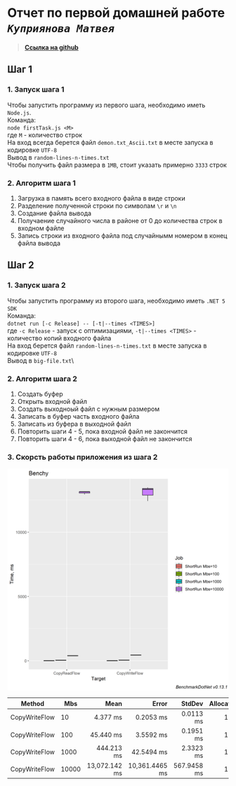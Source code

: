 # Отчет по первой домашней работе ***`Куприянова Матвея`***

> **[Ссылка на github](https://github.com/nekochanoide/univer-11-bigdata/tree/main/hw1)**

## Шаг 1

### 1. Запуск шага 1

Чтобы запустить программу из первого шага, необходимо иметь `Node.js`.\
Команда:\
`node firstTask.js <M>`\
где `M` - количество строк\
На вход всегда берется файл `demon.txt_Ascii.txt` в месте запуска в кодировке `UTF-8`\
Вывод в `random-lines-n-times.txt`\
Чтобы получить файл размера в `1MB`, стоит указать примерно `3333` строк

### 2. Алгоритм шага 1

1. Загрузка в память всего входного файла в виде строки
2. Разделение полученной строки по символам `\r` и `\n`
3. Создание файла вывода
4. Получаение случайного числа в районе от 0 до количества строк в входном файле
5. Запись строки из входного файла под случайнымм номером в конец файла вывода

## Шаг 2

### 1. Запуск шага 2

Чтобы запустить программу из второго шага, необходимо иметь `.NET 5 SDK`\
Команда:\
`dotnet run [-c Release] -- [-t|--times <TIMES>]`\
где `-c Release` - запуск с оптимизациями, `-t|--times <TIMES>` - количество копий входного файла\
На вход берется файл `random-lines-n-times.txt` в месте запуска в кодировке `UTF-8`\
Вывод в `big-file.txt`\

### 2. Алгоритм шага 2

1. Создать буфер
2. Открыть входной файл
3. Создать выходноый файл с нужным размером
4. Записать в буфер часть входного файла
5. Записать из буфера в выходной файл
6. Повторить шаги 4 - 5, пока входной файл не закончится
7. Повторить шаги 4 - 6, пока выходной файл не закончится

### 3. Скорсть работы приложения из шага 2

[![График времени выполнения][boxplot-image-link]][boxplot-image-link]

| Method        | Mbs   |          Mean |          Error |      StdDev | Allocated |
| ------------- | ----- | ------------: | -------------: | ----------: | --------: |
| CopyWriteFlow | 10    |      4.377 ms |      0.2053 ms |   0.0113 ms |      1 KB |
| CopyWriteFlow | 100   |     45.440 ms |      3.5592 ms |   0.1951 ms |      1 KB |
| CopyWriteFlow | 1000  |    444.213 ms |     42.5494 ms |   2.3323 ms |      1 KB |
| CopyWriteFlow | 10000 | 13,072.142 ms | 10,361.4465 ms | 567.9458 ms |      1 KB |

[boxplot-image-link]: ./BenchmarkDotNet.Artifacts/results/Benchy-boxplot.png
